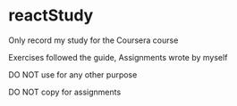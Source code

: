 # reactStudy

Only record my study for the Coursera course

Exercises followed the guide, Assignments wrote by myself

DO NOT use for any other purpose

DO NOT copy for assignments
